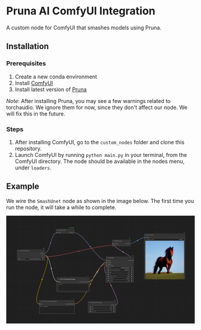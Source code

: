 # Pruna AI ComfyUI Integration

A custom node for ComfyUI that smashes models using Pruna. 


## Installation

### Prerequisites
1. Create a new conda environment
2. Install [ComfyUI](https://github.com/comfyanonymous/ComfyUI)
3. Install latest version of [Pruna](https://docs.pruna.ai/en/latest/setup/pip.html)

*Note*: After installing Pruna, you may see a few warnings related to torchaudio. We ignore them for now, 
since they don't affect our node. We will fix this in the future.

### Steps

1. After installing ComfyUI, go to the `custom_nodes` folder and clone this repository.
2. Launch ComfyUI by running `python main.py` in your terminal, from the ComfyUI directory.
The node should be available in the nodes menu, under `loaders`.


## Example

We wire the `SmashUnet` node as shown in the image below. The first time you run the node, it will take a while to complete.

![Example](./images/example.png)

